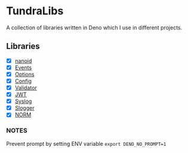 # TundraLibs

A collection of libraries written in Deno which I use in different projects.

## Libraries

- [x] [nanoid](./nanoid/README.md)
- [x] [Events](./events/README.md)
- [x] [Options](./options/README.md)
- [x] [Config](./config/README.md)
- [x] [Validator](./validator/README.md)
- [x] [JWT](./jwt/README.md)
- [x] [Syslog](./syslog/README.md)
- [x] [Slogger](./slogger/README.md)
- [x] [NORM](./norm/README.md)

### NOTES

Prevent prompt by setting ENV variable `export DENO_NO_PROMPT=1`
